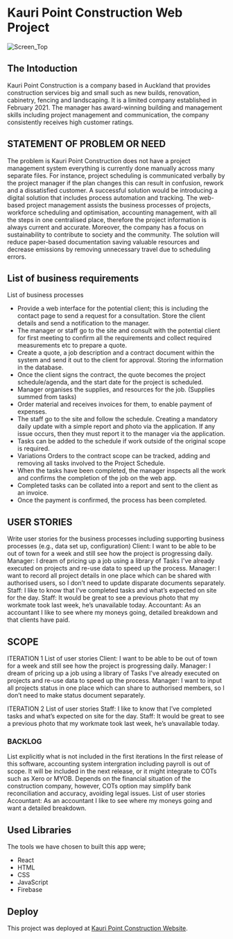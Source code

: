 # Kauri Point Construction Web Project

![Screen_Top]([src/assets/kpc.png](https://github.com/Masamist/KauriPointConstruction/blob/main/src/assets/kpc-app.png))

## The Intoduction

Kauri Point Construction is a company based in Auckland that provides construction services big and small such as new builds, renovation, cabinetry, fencing and landscaping. It is a limited company established in February 2021. The manager has award-winning building and management skills including project management and communication, the company consistently receives high customer ratings.

## STATEMENT OF PROBLEM OR NEED
The problem is Kauri Point Construction does not have a project management system everything is currently done manually across many separate files. For instance, project scheduling is communicated verbally by the project manager if the plan changes this can result in confusion, rework and a dissatisfied customer. 
A successful solution would be introducing a digital solution that includes process automation and tracking. The web-based project management assists the business processes of projects, workforce scheduling and optimisation, accounting management, with all the steps in one centralised place, therefore the project information is always current and accurate. Moreover, the company has a focus on sustainability to contribute to society and the community. The solution will reduce paper-based documentation saving valuable resources and decrease emissions by removing unnecessary travel due to scheduling errors.


## List of business requirements

List of business processes
-	Provide a web interface for the potential client; this is including the contact page to send a request for a consultation. Store the client details and send a notification to the manager.
-	The manager or staff go to the site and consult with the potential client for first meeting to confirm all the requirements and collect required measurements etc to prepare a quote.
-	Create a quote, a job description and a contract document within the system and send it out to the client for approval. Storing the information in the database.
-	Once the client signs the contract, the quote becomes the project schedule/agenda, and the start date for the project is scheduled.
-	Manager organises the supplies, and resources for the job. (Supplies summed from tasks)
-	Order material and receives invoices for them, to enable payment of expenses.
-	The staff go to the site and follow the schedule. Creating a mandatory daily update with a simple report and photo via the application. If any issue occurs, then they must report it to the manager via the application.
-	Tasks can be added to the schedule if work outside of the original scope is required.
-	Variations Orders to the contract scope can be tracked, adding and removing all tasks involved to the Project Schedule.
-	When the tasks have been completed, the manager inspects all the work and confirms the completion of the job on the web app.
-	Completed tasks can be collated into a report and sent to the client as an invoice.
-	Once the payment is confirmed, the process has been completed.


## USER STORIES

Write user stories for the business processes including supporting business processes (e.g., data set up, configuration)
Client: I want to be able to be out of town for a week and still see how the project is progressing daily.
Manager: I dream of pricing up a job using a library of Tasks I've already executed on projects and re-use data to speed up the process.
Manager: I want to record all project details in one place which can be shared with authorised users, so I don’t need to update disparate documents separately.
Staff: I like to know that I’ve completed tasks and what’s expected on site for the day.
Staff: It would be great to see a previous photo that my workmate took last week, he’s unavailable today.
Accountant: As an accountant I like to see where my moneys going, detailed breakdown and that clients have paid.


## SCOPE

ITERATION 1
List of user stories
Client: I want to be able to be out of town for a week and still see how the project is progressing daily.
Manager: I dream of pricing up a job using a library of Tasks I've already executed on projects and re-use data to speed up the process.
Manager: I want to input all projects status in one place which can share to authorised members, so I don’t need to make status document separately.

ITERATION 2
List of user stories
Staff: I like to know that I’ve completed tasks and what’s expected on site for the day.
Staff: It would be great to see a previous photo that my workmate took last week, he’s unavailable today.


### BACKLOG

List explicitly what is not included in the first iterations
In the first release of this software, accounting system intergration including payroll is out of scope. It will be included in the next release, or it might integrate to COTs such as Xero or MYOB. Depends on the financial situation of the construction company, however, COTs option may simplify bank reconciliation and accuracy, avoiding legal issues.
List of user stories
Accountant: As an accountant I like to see where my moneys going and want a detailed breakdown.

## Used Libraries
The tools we have chosen to built this app were;
- React
- HTML
- CSS
- JavaScript
- Firebase

## Deploy
This project was deployed at [Kauri Point Construction Website](https://www.kauripointconstruction.co.nz/).


